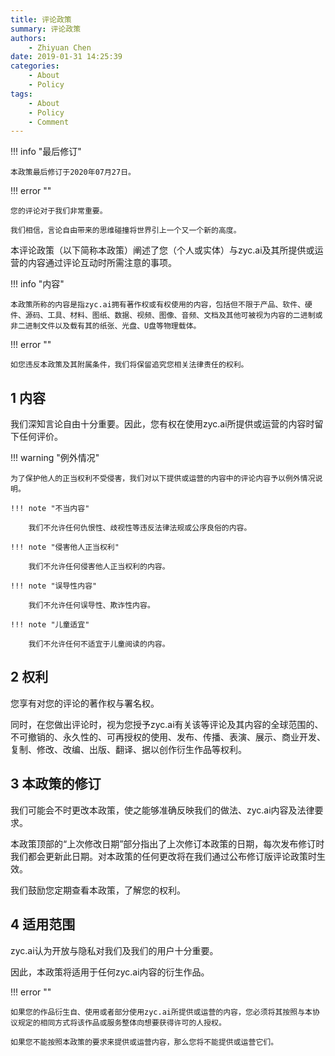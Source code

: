 ```yaml
---
title: 评论政策
summary: 评论政策
authors:
    - Zhiyuan Chen
date: 2019-01-31 14:25:39
categories: 
    - About
    - Policy
tags:
    - About
    - Policy
    - Comment
---
```


!!! info "最后修订"

    本政策最后修订于2020年07月27日。

!!! error ""

    您的评论对于我们非常重要。

    我们相信，言论自由带来的思维碰撞将世界引上一个又一个新的高度。

本评论政策（以下简称本政策）阐述了您（个人或实体）与zyc.ai及其所提供或运营的内容通过评论互动时所需注意的事项。

!!! info "内容"

    本政策所称的内容是指zyc.ai拥有著作权或有权使用的内容，包括但不限于产品、软件、硬件、源码、工具、材料、图纸、数据、视频、图像、音频、文档及其他可被视为内容的二进制或非二进制文件以及载有其的纸张、光盘、U盘等物理载体。

!!! error ""

    如您违反本政策及其附属条件，我们将保留追究您相关法律责任的权利。

## 1 内容

我们深知言论自由十分重要。因此，您有权在使用zyc.ai所提供或运营的内容时留下任何评价。

!!! warning "例外情况"

    为了保护他人的正当权利不受侵害，我们对以下提供或运营的内容中的评论内容予以例外情况说明。

    !!! note "不当内容"

        我们不允许任何仇恨性、歧视性等违反法律法规或公序良俗的内容。

    !!! note "侵害他人正当权利"

        我们不允许任何侵害他人正当权利的内容。
    
    !!! note "误导性内容"

        我们不允许任何误导性、欺诈性内容。

    !!! note "儿童适宜"

        我们不允许任何不适宜于儿童阅读的内容。

## 2 权利

您享有对您的评论的著作权与署名权。

同时，在您做出评论时，视为您授予zyc.ai有关该等评论及其内容的全球范围的、不可撤销的、永久性的、可再授权的使用、发布、传播、表演、展示、商业开发、复制、修改、改编、出版、翻译、据以创作衍生作品等权利。

## 3 本政策的修订

我们可能会不时更改本政策，使之能够准确反映我们的做法、zyc.ai内容及法律要求。

本政策顶部的“上次修改日期”部分指出了上次修订本政策的日期，每次发布修订时我们都会更新此日期。对本政策的任何更改将在我们通过公布修订版评论政策时生效。

我们鼓励您定期查看本政策，了解您的权利。

## 4 适用范围

zyc.ai认为开放与隐私对我们及我们的用户十分重要。

因此，本政策将适用于任何zyc.ai内容的衍生作品。

!!! error ""

    如果您的作品衍生自、使用或者部分使用zyc.ai所提供或运营的内容，您必须将其按照与本协议规定的相同方式将该作品或服务整体向想要获得许可的人授权。

    如果您不能按照本政策的要求来提供或运营内容，那么您将不能提供或运营它们。
